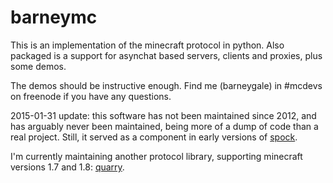 # barneymc

This is an implementation of the minecraft protocol in python. Also packaged
is a support for asynchat based servers, clients and proxies, plus some demos.

The demos should be instructive enough. Find me (barneygale) in #mcdevs on 
freenode if you have any questions.

2015-01-31 update: this software has not been maintained since 2012, and has
arguably never been maintained, being more of a dump of code than a real
project. Still, it served as a component in early versions of
[spock](https://github.com/nickelpro/spock).

I'm currently maintaining another protocol library, supporting minecraft
versions 1.7 and 1.8: [quarry](https://github.com/barneygale/quarry).
